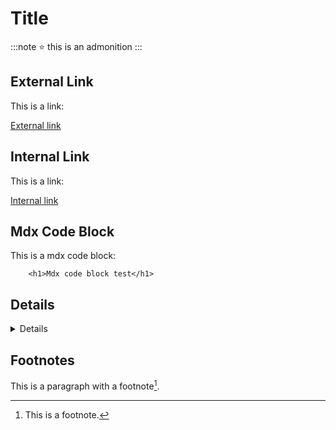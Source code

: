 # Title

:::note
⭐ this is an admonition
:::


## External Link

This is a link:

[External link](https://httpbin.org)

## Internal Link

This is a link:

[Internal link](./child1/index.md)

## Mdx Code Block

This is a mdx code block:
```mdx-code-block
    <h1>Mdx code block test</h1>
```

## Details
<!-- eslint-disable-next-line markdown/no-html -->
<details><summary>Details</summary>
```markdown
    :::caution Status
    Proposed
    :::
```
</details>

## Footnotes

This is a paragraph with a footnote[^1].

[^1]: This is a footnote.

